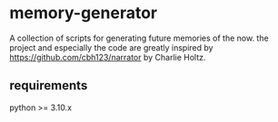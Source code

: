 # memory-generator

A collection of scripts for generating future memories of the now. the project and especially the code are greatly inspired by https://github.com/cbh123/narrator by Charlie Holtz.

## requirements

python >= 3.10.x
